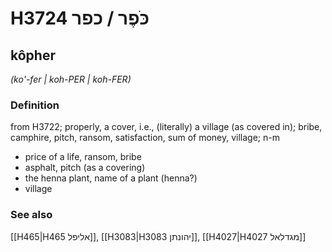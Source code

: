 # H3724 כֹּפֶר / כפר

## kôpher

_(ko'-fer | koh-PER | koh-FER)_

### Definition

from H3722; properly, a cover, i.e., (literally) a village (as covered in); bribe, camphire, pitch, ransom, satisfaction, sum of money, village; n-m

- price of a life, ransom, bribe
- asphalt, pitch (as a covering)
- the henna plant, name of a plant (henna?)
- village

### See also

[[H465|H465 אליפל]], [[H3083|H3083 יהונתן]], [[H4027|H4027 מגדלאל]]
